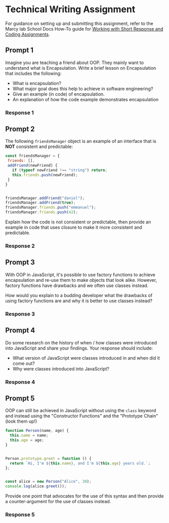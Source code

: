 # Technical Writing Assignment

For guidance on setting up and submitting this assignment, refer to the Marcy lab School Docs How-To guide for [Working with Short Response and Coding Assignments](https://marcylabschool.gitbook.io/marcy-lab-school-docs/fullstack-curriculum/how-tos/working-with-assignments#how-to-work-on-assignments).

## Prompt 1

Imagine you are teaching a friend about OOP. They mainly want to understand what is Encapsulation. Write a brief lesson on Encapsulation that includes the following:

- What is encapsulation?
- What major goal does this help to achieve in software engineering?
- Give an example (in code) of encapsulation.
- An explanation of how the code example demonstrates encapsulation

### Response 1

## Prompt 2

The following `friendsManager` object is an example of an interface that is **NOT** consistent and predictable:

```js
const friendsManager = {
 friends: [],
 addFriend(newFriend) {
   if (typeof newFriend !== "string") return;
   this.friends.push(newFriend);
 }
}


friendsManager.addFriend("daniel");
friendsManager.addFriend(true);
friendsManager.friends.push("emmanuel");
friendsManager.friends.push(42);
```

Explain how the code is not consistent or predictable, then provide an example in code that uses closure to make it more consistent and predictable.

### Response 2

## Prompt 3

With OOP in JavaScript, it's possible to use factory functions to achieve encapsulation and re-use them to make objects that look alike. However, factory functions have drawbacks and we often use classes instead.

How would you explain to a budding developer what the drawbacks of using factory functions are and why it is better to use classes instead?

### Response 3

## Prompt 4

Do some research on the history of when / how classes were introduced into JavaScript and share your findings. Your response should include:

- What version of JavaScript were classes introduced in and when did it come out?
- Why were classes introduced into JavaScript?


### Response 4

## Prompt 5

OOP can still be achieved in JavaScript without using the `class` keyword and instead using the "Constructor Functions" and the "Prototype Chain" (look them up!)

```js
function Person(name, age) {
  this.name = name;
  this.age = age;
}


Person.prototype.greet = function () {
  return `Hi, I'm ${this.name}, and I'm ${this.age} years old.`;
};


const alice = new Person("Alice", 30);
console.log(alice.greet());
```

Provide one point that advocates for the use of this syntax and then provide a counter-argument for the use of classes instead.

### Response 5
